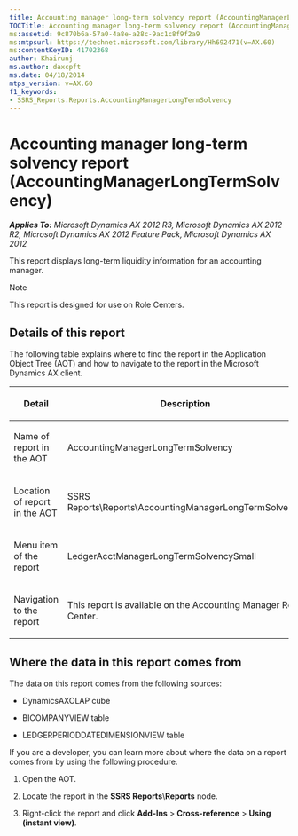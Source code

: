 ```yaml
---
title: Accounting manager long-term solvency report (AccountingManagerLongTermSolvency)
TOCTitle: Accounting manager long-term solvency report (AccountingManagerLongTermSolvency)
ms:assetid: 9c870b6a-57a0-4a8e-a28c-9ac1c8f9f2a9
ms:mtpsurl: https://technet.microsoft.com/library/Hh692471(v=AX.60)
ms:contentKeyID: 41702368
author: Khairunj
ms.author: daxcpft
ms.date: 04/18/2014
mtps_version: v=AX.60
f1_keywords:
- SSRS_Reports.Reports.AccountingManagerLongTermSolvency
---
```


# Accounting manager long-term solvency report (AccountingManagerLongTermSolvency) 


_**Applies To:** Microsoft Dynamics AX 2012 R3, Microsoft Dynamics AX 2012 R2, Microsoft Dynamics AX 2012 Feature Pack, Microsoft Dynamics AX 2012_

This report displays long-term liquidity information for an accounting manager.


> [!NOTE]
> <P>This report is designed for use on Role Centers.</P>



## Details of this report

The following table explains where to find the report in the Application Object Tree (AOT) and how to navigate to the report in the Microsoft Dynamics AX client.

<table>
<colgroup>
<col style="width: 50%" />
<col style="width: 50%" />
</colgroup>
<thead>
<tr class="header">
<th><p>Detail</p></th>
<th><p>Description</p></th>
</tr>
</thead>
<tbody>
<tr class="odd">
<td><p>Name of report in the AOT</p></td>
<td><p>AccountingManagerLongTermSolvency</p></td>
</tr>
<tr class="even">
<td><p>Location of report in the AOT</p></td>
<td><p>SSRS Reports\Reports\AccountingManagerLongTermSolvency</p></td>
</tr>
<tr class="odd">
<td><p>Menu item of the report</p></td>
<td><p>LedgerAcctManagerLongTermSolvencySmall</p></td>
</tr>
<tr class="even">
<td><p>Navigation to the report</p></td>
<td><p>This report is available on the Accounting Manager Role Center.</p></td>
</tr>
</tbody>
</table>


## Where the data in this report comes from

The data on this report comes from the following sources:

  - DynamicsAXOLAP cube

  - BICOMPANYVIEW table

  - LEDGERPERIODDATEDIMENSIONVIEW table

If you are a developer, you can learn more about where the data on a report comes from by using the following procedure.

1.  Open the AOT.

2.  Locate the report in the **SSRS Reports**\\**Reports** node.

3.  Right-click the report and click **Add-Ins** \> **Cross-reference** \> **Using (instant view)**.

  



